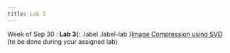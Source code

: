 ```yaml
---
title: Lab 3
---
```


Week of Sep 30
: **Lab 3**{: .label .label-lab }[Image Compression using SVD](https://github.com/haoyu-bu/CS506-Lab3) (to be done during your assigned lab)
